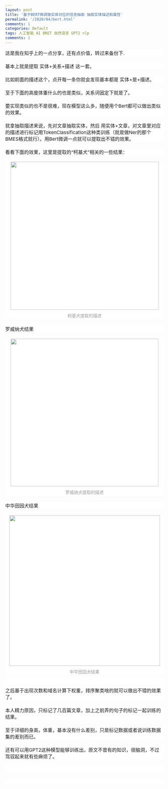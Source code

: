 ```yaml
---
layout: post
title: '基于BERT微调做实体对应的信息抽取 抽取实体描述和属性'
permalink: '/2020/04/bert.html'
comments: 1
categories: Default
tags: 人工智能 AI BRET 自然语言 GPT2 nlp
comments: 1
---
```

<div style='background-color: white; color: #1a1a1a; font-family: -apple-system, BlinkMacSystemFont, "Helvetica Neue", "PingFang SC", "Microsoft YaHei", "Source Han Sans SC", "Noto Sans CJK SC", "WenQuanYi Micro Hei", sans-serif; font-size: 15px; margin-bottom: 1.4em;'>这是我在知乎上的一点分享，还有点价值，转过来备份下.</div>

<div style='background-color: white; color: #1a1a1a; font-family: -apple-system, BlinkMacSystemFont, "Helvetica Neue", "PingFang SC", "Microsoft YaHei", "Source Han Sans SC", "Noto Sans CJK SC", "WenQuanYi Micro Hei", sans-serif; font-size: 15px; margin-bottom: 1.4em;'>基本上就是提取 实体+关系+描述 这一套。</div>

<div style='background-color: white; color: #1a1a1a; font-family: -apple-system, BlinkMacSystemFont, "Helvetica Neue", "PingFang SC", "Microsoft YaHei", "Source Han Sans SC", "Noto Sans CJK SC", "WenQuanYi Micro Hei", sans-serif; font-size: 15px; margin-bottom: 1.4em; margin-top: 1.4em;'>比如前面的描述这个，点开每一条你就会发现基本都是 实体+是+描述。</div>

<div style='background-color: white; color: #1a1a1a; font-family: -apple-system, BlinkMacSystemFont, "Helvetica Neue", "PingFang SC", "Microsoft YaHei", "Source Han Sans SC", "Noto Sans CJK SC", "WenQuanYi Micro Hei", sans-serif; font-size: 15px; margin-bottom: 1.4em; margin-top: 1.4em;'>至于下面的高度体重什么的也是类似，关系词固定下就是了。</div>

<div style='background-color: white; color: #1a1a1a; font-family: -apple-system, BlinkMacSystemFont, "Helvetica Neue", "PingFang SC", "Microsoft YaHei", "Source Han Sans SC", "Noto Sans CJK SC", "WenQuanYi Micro Hei", sans-serif; font-size: 15px; margin-bottom: 1.4em; margin-top: 1.4em;'>要实现类似的也不是很难，现在模型这么多，随便用个Bert都可以做出类似的效果。</div>

<div style='background-color: white; color: #1a1a1a; font-family: -apple-system, BlinkMacSystemFont, "Helvetica Neue", "PingFang SC", "Microsoft YaHei", "Source Han Sans SC", "Noto Sans CJK SC", "WenQuanYi Micro Hei", sans-serif; font-size: 15px; margin-bottom: 1.4em; margin-top: 1.4em;'>就拿抽取描述来说，先对文章抽取实体，然后 用实体+文章，对文章里对应的描述进行标记用TokenClassification这种类训练（就是做Ner的那个BMES格式就行）。用Bert微调一点就可以提取出不错的效果。</div>

<div style='background-color: white; color: #1a1a1a; font-family: -apple-system, BlinkMacSystemFont, "Helvetica Neue", "PingFang SC", "Microsoft YaHei", "Source Han Sans SC", "Noto Sans CJK SC", "WenQuanYi Micro Hei", sans-serif; font-size: 15px; margin-bottom: 1.4em; margin-top: 1.4em;'>看看下面的效果，这里是提取的“柯基犬”相关的一些结果：</div>

<figure data-size="normal" style='background-color: white; color: #1a1a1a; font-family: -apple-system, BlinkMacSystemFont, "Helvetica Neue", "PingFang SC", "Microsoft YaHei", "Source Han Sans SC", "Noto Sans CJK SC", "WenQuanYi Micro Hei", sans-serif; font-size: 15px; margin: 1.4em 0px;'><img class="origin_image zh-lightbox-thumb lazy" data-actualsrc="https://pic3.zhimg.com/50/v2-5f4f5ad03ff6a1b94f87c995cb5bd935_hd.jpg" data-default-watermark-src="https://pic1.zhimg.com/50/v2-7d0d62e1a4d1494d64c28e6c0fd17658_hd.jpg" data-lazy-status="ok" data-original="https://pic3.zhimg.com/v2-5f4f5ad03ff6a1b94f87c995cb5bd935_r.jpg" data-rawheight="485" data-rawwidth="471" data-size="normal" src="https://pic3.zhimg.com/80/v2-5f4f5ad03ff6a1b94f87c995cb5bd935_720w.jpg" style="animation: 0.5s ease-in 0s 1 normal none running fxRichTextFadeIn; background-color: transparent; cursor: zoom-in; display: block; margin: 0px auto; max-width: 100%;" width="471"/><figcaption style="color: #999999; font-size: 0.9em; line-height: 1.5; margin-top: 0.66667em; padding: 0px 1em; text-align: center;">柯基犬提取的描述</figcaption></figure>

<div style='background-color: white; color: #1a1a1a; font-family: -apple-system, BlinkMacSystemFont, "Helvetica Neue", "PingFang SC", "Microsoft YaHei", "Source Han Sans SC", "Noto Sans CJK SC", "WenQuanYi Micro Hei", sans-serif; font-size: 15px; margin-bottom: 1.4em; margin-top: 1.4em;'>罗威纳犬结果</div>

<figure data-size="normal" style='background-color: white; color: #1a1a1a; font-family: -apple-system, BlinkMacSystemFont, "Helvetica Neue", "PingFang SC", "Microsoft YaHei", "Source Han Sans SC", "Noto Sans CJK SC", "WenQuanYi Micro Hei", sans-serif; font-size: 15px; margin: 1.4em 0px;'><img class="origin_image zh-lightbox-thumb lazy" data-actualsrc="https://pic1.zhimg.com/50/v2-8152f4c5c18ca366a37488b51ab1be8b_hd.jpg" data-default-watermark-src="https://pic1.zhimg.com/50/v2-d98bccbe5a471716342a1f7567993019_hd.jpg" data-lazy-status="ok" data-original="https://pic1.zhimg.com/v2-8152f4c5c18ca366a37488b51ab1be8b_r.jpg" data-rawheight="539" data-rawwidth="470" data-size="normal" src="https://pic1.zhimg.com/80/v2-8152f4c5c18ca366a37488b51ab1be8b_720w.jpg" style="animation: 0.5s ease-in 0s 1 normal none running fxRichTextFadeIn; background-color: transparent; cursor: zoom-in; display: block; margin: 0px auto; max-width: 100%;" width="470"/><figcaption style="color: #999999; font-size: 0.9em; line-height: 1.5; margin-top: 0.66667em; padding: 0px 1em; text-align: center;">罗威纳犬提取的描述</figcaption></figure>

<div style='background-color: white; color: #1a1a1a; font-family: -apple-system, BlinkMacSystemFont, "Helvetica Neue", "PingFang SC", "Microsoft YaHei", "Source Han Sans SC", "Noto Sans CJK SC", "WenQuanYi Micro Hei", sans-serif; font-size: 15px; margin-bottom: 1.4em; margin-top: 1.4em;'>中华田园犬结果</div>

<figure data-size="normal" style='background-color: white; color: #1a1a1a; font-family: -apple-system, BlinkMacSystemFont, "Helvetica Neue", "PingFang SC", "Microsoft YaHei", "Source Han Sans SC", "Noto Sans CJK SC", "WenQuanYi Micro Hei", sans-serif; font-size: 15px; margin: 1.4em 0px;'><img class="origin_image zh-lightbox-thumb lazy" data-actualsrc="https://pic4.zhimg.com/50/v2-adb0c7b257d68d186b376cdaaa8101a2_hd.jpg" data-default-watermark-src="https://pic3.zhimg.com/50/v2-4149fa155e2a27051102573d6fda1670_hd.jpg" data-lazy-status="ok" data-original="https://pic4.zhimg.com/v2-adb0c7b257d68d186b376cdaaa8101a2_r.jpg" data-rawheight="575" data-rawwidth="479" data-size="normal" src="https://pic4.zhimg.com/80/v2-adb0c7b257d68d186b376cdaaa8101a2_720w.jpg" style="animation: 0.5s ease-in 0s 1 normal none running fxRichTextFadeIn; background-color: transparent; cursor: zoom-in; display: block; margin: 0px auto; max-width: 100%;" width="479"/><figcaption style="color: #999999; font-size: 0.9em; line-height: 1.5; margin-top: 0.66667em; padding: 0px 1em; text-align: center;">中华田园犬结果</figcaption></figure>

<div class="ztext-empty-paragraph" style='background-color: white; color: #1a1a1a; font-family: -apple-system, BlinkMacSystemFont, "Helvetica Neue", "PingFang SC", "Microsoft YaHei", "Source Han Sans SC", "Noto Sans CJK SC", "WenQuanYi Micro Hei", sans-serif; font-size: 15px; margin-bottom: -0.8em; margin-top: -0.8em;'><br/></div>

<div style='background-color: white; color: #1a1a1a; font-family: -apple-system, BlinkMacSystemFont, "Helvetica Neue", "PingFang SC", "Microsoft YaHei", "Source Han Sans SC", "Noto Sans CJK SC", "WenQuanYi Micro Hei", sans-serif; font-size: 15px; margin-bottom: 1.4em; margin-top: 1.4em;'>之后基于出现次数和域名计算下权重，排序聚类啥的就可以做出不错的效果了。</div>

<div style='background-color: white; color: #1a1a1a; font-family: -apple-system, BlinkMacSystemFont, "Helvetica Neue", "PingFang SC", "Microsoft YaHei", "Source Han Sans SC", "Noto Sans CJK SC", "WenQuanYi Micro Hei", sans-serif; font-size: 15px; margin-bottom: 1.4em; margin-top: 1.4em;'>本人精力原因，只标记了几百篇文章，加上之前弄的句子的标记一起训练的结果。</div>

<div style='background-color: white; color: #1a1a1a; font-family: -apple-system, BlinkMacSystemFont, "Helvetica Neue", "PingFang SC", "Microsoft YaHei", "Source Han Sans SC", "Noto Sans CJK SC", "WenQuanYi Micro Hei", sans-serif; font-size: 15px; margin-bottom: 1.4em; margin-top: 1.4em;'>至于详细的身高，体重，基本没有什么差别，只是标记数据或者说训练数据集的差别而已。</div>

<div style='background-color: white; color: #1a1a1a; font-family: -apple-system, BlinkMacSystemFont, "Helvetica Neue", "PingFang SC", "Microsoft YaHei", "Source Han Sans SC", "Noto Sans CJK SC", "WenQuanYi Micro Hei", sans-serif; font-size: 15px; margin-top: 1.4em;'>还有可以用GPT2这种模型能够训练出，原文不曾有的知识，很脑洞，不过驾驭起来就有些麻烦了。</div>

<div style='background-color: white; color: #1a1a1a; font-family: -apple-system, BlinkMacSystemFont, "Helvetica Neue", "PingFang SC", "Microsoft YaHei", "Source Han Sans SC", "Noto Sans CJK SC", "WenQuanYi Micro Hei", sans-serif; font-size: 15px; margin-top: 1.4em;'><br/></div>

<div style='background-color: white; color: #1a1a1a; font-family: -apple-system, BlinkMacSystemFont, "Helvetica Neue", "PingFang SC", "Microsoft YaHei", "Source Han Sans SC", "Noto Sans CJK SC", "WenQuanYi Micro Hei", sans-serif; font-size: 15px; margin-top: 1.4em;'><br/></div>